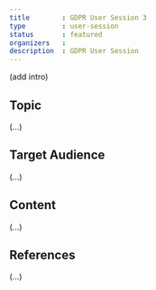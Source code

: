 ```yaml
---
title        : GDPR User Session 3
type         : user-session
status       : featured
organizers   : 
description  : GDPR User Session
---
```


(add intro)

## Topic

(...)

## Target Audience

(...)

## Content

(...)

## References

(...)
